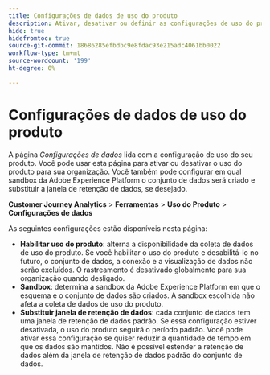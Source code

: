 ```yaml
---
title: Configurações de dados de uso do produto
description: Ativar, desativar ou definir as configurações de uso do produto.
hide: true
hidefromtoc: true
source-git-commit: 18686285efbdbc9e8fdac93e215adc4061bb0022
workflow-type: tm+mt
source-wordcount: '199'
ht-degree: 0%

---
```


# Configurações de dados de uso do produto

A página _Configurações de dados_ lida com a configuração de uso do seu produto. Você pode usar esta página para ativar ou desativar o uso do produto para sua organização. Você também pode configurar em qual sandbox da Adobe Experience Platform o conjunto de dados será criado e substituir a janela de retenção de dados, se desejado.

**Customer Journey Analytics** > **Ferramentas** > **Uso do Produto** > **Configurações de dados**

As seguintes configurações estão disponíveis nesta página:

* **Habilitar uso do produto**: alterna a disponibilidade da coleta de dados de uso do produto. Se você habilitar o uso do produto e desabilitá-lo no futuro, o conjunto de dados, a conexão e a visualização de dados não serão excluídos. O rastreamento é desativado globalmente para sua organização quando desligado.
* **Sandbox**: determina a sandbox da Adobe Experience Platform em que o esquema e o conjunto de dados são criados. A sandbox escolhida não afeta a coleta de dados de uso do produto.
* **Substituir janela de retenção de dados**: cada conjunto de dados tem uma janela de retenção de dados padrão. Se essa configuração estiver desativada, o uso do produto seguirá o período padrão. Você pode ativar essa configuração se quiser reduzir a quantidade de tempo em que os dados são mantidos. Não é possível estender a retenção de dados além da janela de retenção de dados padrão do conjunto de dados.
